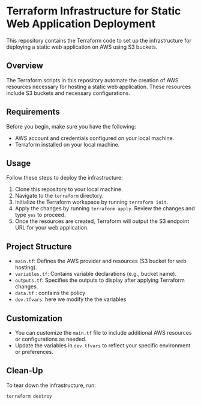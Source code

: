 # Terraform Infrastructure for Static Web Application Deployment

This repository contains the Terraform code to set up the infrastructure for deploying a static web application on AWS using S3 buckets.

## Overview

The Terraform scripts in this repository automate the creation of AWS resources necessary for hosting a static web application. These resources include S3 buckets and necessary configurations.

## Requirements

Before you begin, make sure you have the following:

- AWS account and credentials configured on your local machine.
- Terraform installed on your local machine.

## Usage

Follow these steps to deploy the infrastructure:

1. Clone this repository to your local machine.
2. Navigate to the `terraform` directory.
3. Initialize the Terraform workspace by running `terraform init`.
4. Apply the changes by running `terraform apply`. Review the changes and type `yes` to proceed.
5. Once the resources are created, Terraform will output the S3 endpoint URL for your web application.

## Project Structure

- `main.tf`: Defines the AWS provider and resources (S3 bucket for web hosting).
- `variables.tf`: Contains variable declarations (e.g., bucket name).
- `outputs.tf`: Specifies the outputs to display after applying Terraform changes.
- `data.tf` : contains the policy
- `dev.tfvars`: here we modify the the variables
## Customization

- You can customize the `main.tf` file to include additional AWS resources or configurations as needed.
- Update the variables in `dev.tfvars` to reflect your specific environment or preferences.

## Clean-Up

To tear down the infrastructure, run:

```bash
terraform destroy
